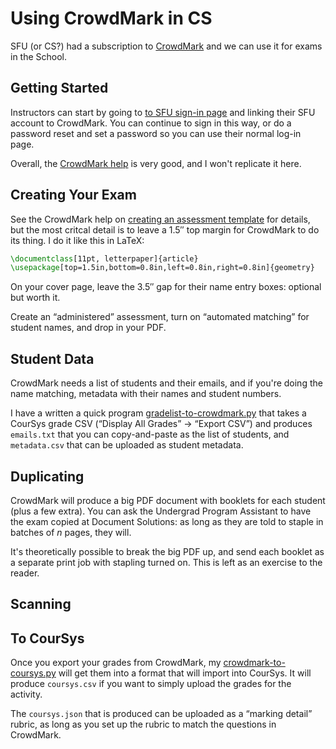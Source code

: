 # Using CrowdMark in CS

SFU (or CS?) had a subscription to [CrowdMark](https://crowdmark.com/) and we can use it for exams in the School.

## Getting Started

Instructors can start by going to [to SFU sign-in page](https://app.crowdmark.com/sign-in/sfu) and linking their SFU account to CrowdMark. You can continue to sign in this way, or do a password reset and set a password so you can use their normal log-in page.

Overall, the [CrowdMark help](https://crowdmark.com/help/) is very good, and I won't replicate it here.

## Creating Your Exam

See the CrowdMark help on [creating an assessment template](https://crowdmark.com/help/creating-an-assessment-template/) for details, but the most critcal detail is to leave a 1.5&Prime; top margin for CrowdMark to do its thing. I do it like this in LaTeX:

```latex
\documentclass[11pt, letterpaper]{article}
\usepackage[top=1.5in,bottom=0.8in,left=0.8in,right=0.8in]{geometry}
```

On your cover page, leave the 3.5&Prime; gap for their name entry boxes: optional but worth it.

Create an &ldquo;administered&rdquo; assessment, turn on &ldquo;automated matching&rdquo; for student names, and drop in your PDF.

## Student Data

CrowdMark needs a list of students and their emails, and if you're doing the name matching, metadata with their names and student numbers.

I have a written a quick program [gradelist-to-crowdmark.py](crowdmark/gradelist-to-crowdmark.py) that takes a CourSys grade CSV (&ldquo;Display All Grades&rdquo; &rarr; &ldquo;Export CSV&rdquo;) and produces `emails.txt` that you can copy-and-paste as the list of students, and `metadata.csv` that can be uploaded as student metadata.

## Duplicating

CrowdMark will produce a big PDF document with booklets for each student (plus a few extra). You can ask the Undergrad Program Assistant to have the exam copied at Document Solutions: as long as they are told to staple in batches of *n* pages, they will.

It's theoretically possible to break the big PDF up, and send each booklet as a separate print job with stapling turned on. This is left as an exercise to the reader.

## Scanning



## To CourSys

Once you export your grades from CrowdMark, my [crowdmark-to-coursys.py](crowdmark/crowdmark-to-coursys.py) will get them into a format that will import into CourSys. It will produce `coursys.csv` if you want to simply upload the grades for the activity.

The `coursys.json` that is produced can be uploaded as a &ldquo;marking detail&rdquo; rubric, as long as you set up the rubric to match the questions in CrowdMark.





